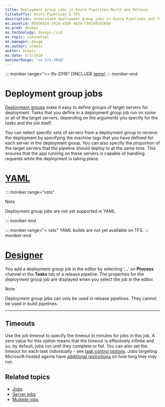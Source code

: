 ```yaml
---
title: Deployment group jobs in Azure Pipelines Build and Release
titleSuffix: Azure Pipelines & TFS
description: Understand deployment group jobs in Azure Pipelines and Team Foundation Server (TFS)
ms.assetid: 05956924-242A-43D6-AA29-C93149C0265B
ms.prod: devops
ms.technology: devops-cicd
ms.topic: conceptual
ms.manager: douge
ms.author: alewis
author: alewis
ms.date: 5/3/2018
monikerRange: '>= tfs-2018'
---
```


::: moniker range="<= tfs-2018"
[!INCLUDE [temp](../_shared/concept-rename-note.md)]
::: moniker-end

# Deployment group jobs

[Deployment groups](../release/deployment-groups/index.md) make it easy to define groups of target servers for deployment. Tasks that you define in a deployment group job run on some or all of the target servers, depending on the arguments you specify for the tasks and the job itself.

You can select specific sets of servers from a deployment group to receive the deployment by specifying the machine tags that you have defined for each server in the deployment group. You can also specify the proportion of the target servers that the pipeline should deploy to at the same time. This ensures that the app running on these servers is capable of handling requests while the deployment is taking place.

# [YAML](#tab/yaml)

::: moniker range="vsts"

> [!NOTE]
> Deployment group jobs are not yet supported in YAML.

::: moniker-end

::: moniker range="< vsts"
YAML builds are not yet available on TFS.
::: moniker-end

# [Designer](#tab/designer)

You add a deployment group job in the editor by selecting '...' on **Process** channel in the **Tasks** tab of a release pipeline. The properties for the deployment group job are displayed when you select the job in the editor.

> [!NOTE]
> Deployment group jobs can only be used in release pipelines. They cannot be used in build pipelines.

---

## Timeouts

Use the job timeout to specify the timeout in minutes for jobs in this job. A zero
  value for this option means that the timeout is effectively infinite and so, by default, jobs run until they complete or fail.
  You can also set the timeout for each task individually - see [task control options](tasks.md#controloptions). Jobs targeting Microsoft-hosted agents have [additional restrictions](../agents/hosted.md) on how long they may run.

## Related topics

* [Jobs](phases.md)
* [Server jobs](server-phases.md)
* [Multiple jobs](multiple-phases.md)

